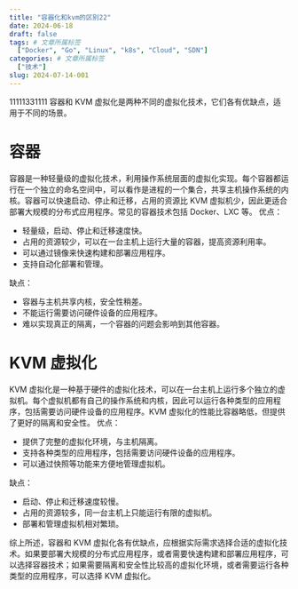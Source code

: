 ```yaml
---
title: "容器化和kvm的区别22"
date: 2024-06-18
draft: false
tags: # 文章所属标签
  ["Docker", "Go", "Linux", "k8s", "Cloud", "SDN"]
categories: # 文章所属标签
  ["技术"]
slug: 2024-07-14-001
---
```


11111331111 容器和 KVM 虚拟化是两种不同的虚拟化技术，它们各有优缺点，适用于不同的场景。

# 容器

容器是一种轻量级的虚拟化技术，利用操作系统层面的虚拟化实现。每个容器都运行在一个独立的命名空间中，可以看作是进程的一个集合，共享主机操作系统的内核。容器可以快速启动、停止和迁移，占用的资源比 KVM 虚拟机少，因此更适合部署大规模的分布式应用程序。常见的容器技术包括 Docker、LXC 等。
优点：

- 轻量级，启动、停止和迁移速度快。
- 占用的资源较少，可以在一台主机上运行大量的容器，提高资源利用率。
- 可以通过镜像来快速构建和部署应用程序。
- 支持自动化部署和管理。

缺点：

- 容器与主机共享内核，安全性稍差。
- 不能运行需要访问硬件设备的应用程序。
- 难以实现真正的隔离，一个容器的问题会影响到其他容器。

# KVM 虚拟化

KVM 虚拟化是一种基于硬件的虚拟化技术，可以在一台主机上运行多个独立的虚拟机。每个虚拟机都有自己的操作系统和内核，因此可以运行各种类型的应用程序，包括需要访问硬件设备的应用程序。KVM 虚拟化的性能比容器略低，但提供了更好的隔离和安全性。
优点：

- 提供了完整的虚拟化环境，与主机隔离。
- 支持各种类型的应用程序，包括需要访问硬件设备的应用程序。
- 可以通过快照等功能来方便地管理虚拟机。

缺点：

- 启动、停止和迁移速度较慢。
- 占用的资源较多，同一台主机上只能运行有限的虚拟机。
- 部署和管理虚拟机相对繁琐。

综上所述，容器和 KVM 虚拟化各有优缺点，应根据实际需求选择合适的虚拟化技术。如果要部署大规模的分布式应用程序，或者需要快速构建和部署应用程序，可以选择容器技术；如果需要隔离和安全性比较高的虚拟化环境，或者需要运行各种类型的应用程序，可以选择 KVM 虚拟化。
